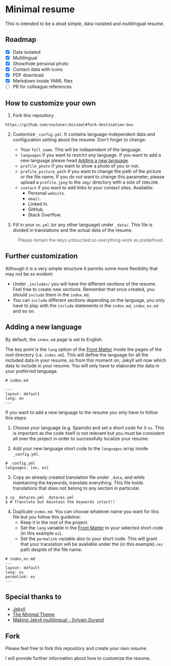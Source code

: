 Minimal resume
===

This is intended to be a dead simple, data-isolated and multilingual
resume.

## Roadmap

- [X] Data isolated
- [X] Multilingual
- [X] Show/hide personal photo
- [X] Contact data with icons
- [X] PDF download
- [X] Markdown inside YAML files
- [ ] PR for colleague references

## How to customize your own

1. Fork this repository

```
https://github.com/soutoner/minimal#fork-destination-box
```

2. Customize `_config.yml`. It contains language-independent data and 
configuration setting about the resume. Don't forget to change:
    * Your `full_name`. This will be independent of the language.
    * `languages` if you want to restrict any language. If you want to add
    a new language please head [Adding a new language](#new-language).
    * `profile_photo` if you want to show a photo of you or not.
    * `profile_picture_path` if you want to change the path of the picture 
    or the file name. If you do not want to change this parameter,
    please upload a `profile.jpeg` to the `img/` directory with a size of `200x200`.
    * `contact` if you want to add links to your contact sites. Available:
        * Personal `website`.
        * `email`.
        * Linked In.
        * GitHub.
        * Stack Overflow.

3. Fill in your `en.yml` (or any other language) under `_data/`. This file
is divided in translations and the actual data of the resume. 

> Please remain the keys untouched so everything work as predefined.

## Further customization

Although it is a very simple structure it permits some more flexibility
that may not be so evident:

* Under `_includes/` you will have the different sections of the resume.
Feel free to create new sections. Remember that once created, you should
`include` them in the `index.md`.
* You can `include` different sections depending on the language, you
only have to play with the `include` statements in the `index.md`, 
`index_es.md` and so on.

## [](#new-language)Adding a new language

By default, the `index.md` page is set to English. 

The key point is the `lang` option of the [Front Matter](https://jekyllrb.com/docs/frontmatter/)
inside the pages of the root directory (i.e. `index.md`). This will define
the language for all the included data in your resume, so from this moment on,
Jekyll will now which data to include in your resume. You will only have
to elaborate the data in your preferred language.
 
```
# index.md

---
layout: default
lang: en
---
```

If you want to add a new language to the resume you only have to follow
this steps:

1. Choose your language (e.g. Spanish) and set a short code for it `es`.
 This is important as the code itself is not relevant but you must be consistent
 all over the project in order to successfully localize your resume.

2. Add your new language short code to the `languages` array inside `_config.yml`.

```
# _config.yml  
languages: [en, es]
```

3. Copy an already created translation file under `_data`, and while maintaining
the keywords, translate everything. This file holds translations that does
not belong to any section in particular.

```
$ cp _data/en.yml _data/es.yml
$ # Translate but maintain the keywords intact!!
```

4. Duplicate `index.md`. You can choose whatever name you want for this file
but you follow this guideline:
    * Keep it in the root of the project.
    * Set the `lang` variable in the [Front Matter](https://jekyllrb.com/docs/frontmatter/)
    to your selected short code (in this example `es`).
    * Set the `permalink` variable also to your short code. This will grant
    that your translation will be available under the (in this example) 
    `/es` path despite of the file name.
    
```
# index_es.md
---
layout: default
lang: es
permalink: es
---
```

## Special thanks to

* [Jekyll](https://jekyllrb.com/)
* [The Minimal Theme](https://github.com/pages-themes/minimal)
* [Making Jekyll multilingual - Sylvain Durand](https://www.sylvaindurand.org/making-jekyll-multilingual/)

## Fork

Please feel free to fork this repository and create your own resume.

I will provide further information about how to customize the resume.

